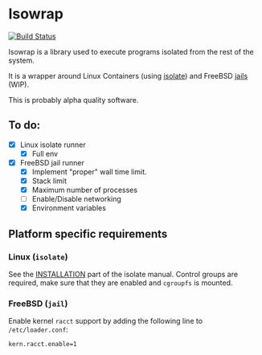 # Isowrap

[![Build Status](https://travis-ci.org/tudurom/isowrap.svg?branch=master)](https://travis-ci.org/tudurom/isowrap)

Isowrap is a library used to execute programs isolated from the rest of the system.

It is a wrapper around Linux Containers (using [isolate](https://github.com/ioi/isolate)) and FreeBSD [jails](https://www.freebsd.org/doc/handbook/jails.html) (WIP).

This is probably alpha quality software.

## To do:

- [x] Linux isolate runner
  - [x] Full env
- [x] FreeBSD jail runner
  - [x] Implement "proper" wall time limit.
  - [x] Stack limit
  - [x] Maximum number of processes
  - [ ] Enable/Disable networking
  - [x] Environment variables

## Platform specific requirements

### Linux (`isolate`)

See the [INSTALLATION](https://github.com/ioi/isolate/blob/master/isolate.1.txt#L254-L280) part of the isolate manual. Control groups are required, make sure that they are enabled and `cgroupfs` is mounted.

### FreeBSD (`jail`)

Enable kernel `racct` support by adding the following line to `/etc/loader.conf`:

```
kern.racct.enable=1
```
